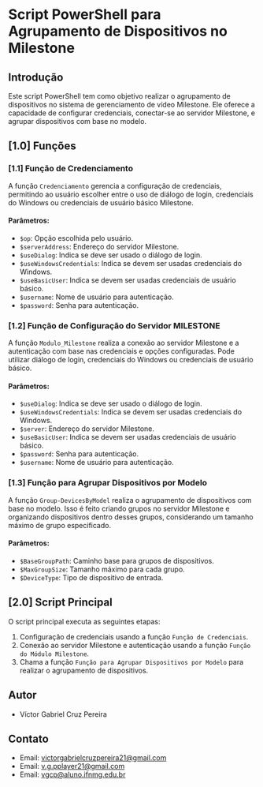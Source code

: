 # Script PowerShell para Agrupamento de Dispositivos no Milestone

## Introdução
Este script PowerShell tem como objetivo realizar o agrupamento de dispositivos no sistema de gerenciamento de vídeo Milestone. Ele oferece a capacidade de configurar credenciais, conectar-se ao servidor Milestone, e agrupar dispositivos com base no modelo.

## [1.0] Funções

### [1.1] Função de Credenciamento
A função `Credenciamento` gerencia a configuração de credenciais, permitindo ao usuário escolher entre o uso de diálogo de login, credenciais do Windows ou credenciais de usuário básico Milestone.

#### Parâmetros:
- `$op`: Opção escolhida pelo usuário.
- `$serverAddress`: Endereço do servidor Milestone.
- `$useDialog`: Indica se deve ser usado o diálogo de login.
- `$useWindowsCredentials`: Indica se devem ser usadas credenciais do Windows.
- `$useBasicUser`: Indica se devem ser usadas credenciais de usuário básico.
- `$username`: Nome de usuário para autenticação.
- `$password`: Senha para autenticação.

### [1.2] Função de Configuração do Servidor MILESTONE
A função `Modulo_Milestone` realiza a conexão ao servidor Milestone e a autenticação com base nas credenciais e opções configuradas. Pode utilizar diálogo de login, credenciais do Windows ou credenciais de usuário básico.

#### Parâmetros:
- `$useDialog`: Indica se deve ser usado o diálogo de login.
- `$useWindowsCredentials`: Indica se devem ser usadas credenciais do Windows.
- `$server`: Endereço do servidor Milestone.
- `$useBasicUser`: Indica se devem ser usadas credenciais de usuário básico.
- `$password`: Senha para autenticação.
- `$username`: Nome de usuário para autenticação.

### [1.3] Função para Agrupar Dispositivos por Modelo
A função `Group-DevicesByModel` realiza o agrupamento de dispositivos com base no modelo. Isso é feito criando grupos no servidor Milestone e organizando dispositivos dentro desses grupos, considerando um tamanho máximo de grupo especificado.

#### Parâmetros:
- `$BaseGroupPath`: Caminho base para grupos de dispositivos.
- `$MaxGroupSize`: Tamanho máximo para cada grupo.
- `$DeviceType`: Tipo de dispositivo de entrada.

## [2.0] Script Principal

O script principal executa as seguintes etapas:

1. Configuração de credenciais usando a função `Função de Credenciais`.
2. Conexão ao servidor Milestone e autenticação usando a função `Função do Módulo Milestone`.
3. Chama a função `Função para Agrupar Dispositivos por Modelo` para realizar o agrupamento de dispositivos.

## Autor
- Víctor Gabriel Cruz Pereira

## Contato
- Email: victorgabrielcruzpereira21@gmail.com
- Email: v.g.pplayer21@gmail.com
- Email: vgcp@aluno.ifnmg.edu.br

